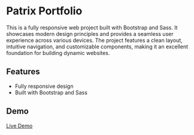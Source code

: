 # Patrix Portfolio

This is a fully responsive web project built with Bootstrap and Sass. It showcases modern design principles and provides a seamless user experience across various devices. The project features a clean layout, intuitive navigation, and customizable components, making it an excellent foundation for building dynamic websites.

## Features

- Fully responsive design
- Built with Bootstrap and Sass

## Demo

[Live Demo](https://patrix-chi.vercel.app/)
